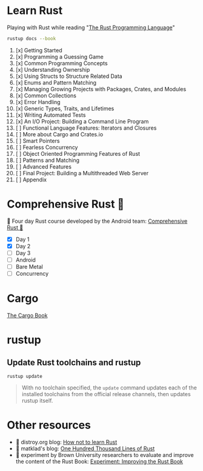 # Learn Rust

Playing with Rust while reading "[The Rust Programming Language](https://doc.rust-lang.org/stable/book/)"

```bash
rustup docs --book
```

1. [x] Getting Started
2. [x] Programming a Guessing Game
3. [x] Common Programming Concepts
4. [x] Understanding Ownership
5. [x] Using Structs to Structure Related Data
6. [x] Enums and Pattern Matching
7. [x] Managing Growing Projects with Packages, Crates, and Modules
8. [x] Common Collections
9. [x] Error Handling
10. [x] Generic Types, Traits, and Lifetimes
11. [x] Writing Automated Tests
12. [x] An I/O Project: Building a Command Line Program
13. [ ] Functional Language Features: Iterators and Closures
14. [ ] More about Cargo and Crates.io
15. [ ] Smart Pointers
16. [ ] Fearless Concurrency
17. [ ] Object Oriented Programming Features of Rust
18. [ ] Patterns and Matching
19. [ ] Advanced Features
20. [ ] Final Project: Building a Multithreaded Web Server
21. [ ] Appendix

# Comprehensive Rust 🦀
📒 Four day Rust course developed by the Android team: [Comprehensive Rust 🦀](https://google.github.io/comprehensive-rust/)

- [X] Day 1
- [X] Day 2
- [ ] Day 3
- [ ] Android
- [ ] Bare Metal
- [ ] Concurrency

# Cargo

[The Cargo Book](https://doc.rust-lang.org/cargo/index.html)

# rustup

## Update Rust toolchains and rustup

```
rustup update
```

> With no toolchain specified, the `update` command updates each of
> the installed toolchains from the official release channels, then
> updates rustup itself.

# Other resources

* 📒 distroy.org blog: [How not to learn Rust](https://dystroy.org/blog/how-not-to-learn-rust/)
* 📒 matklad's blog: [One Hundred Thousand Lines of Rust](https://matklad.github.io/2021/09/05/Rust100k.html)
* 📒 experiment by Brown University researchers to evaluate and improve the content of the Rust Book: [Experiment: Improving the Rust Book](https://rust-book.cs.brown.edu/)
